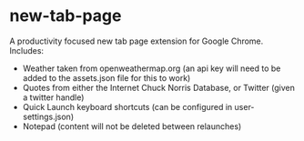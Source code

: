 # new-tab-page

A productivity focused new tab page extension for Google Chrome.
Includes:
- Weather taken from openweathermap.org (an api key will need to be added to the assets.json file for this to work)
- Quotes from either the Internet Chuck Norris Database, or Twitter (given a twitter handle)
- Quick Launch keyboard shortcuts (can be configured in user-settings.json)
- Notepad (content will not be deleted between relaunches)
